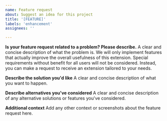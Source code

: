```yaml
---
name: Feature request
about: Suggest an idea for this project
title: '[FEATURE]'
labels: 'enhancement'
assignees: ''

---
```


**Is your feature request related to a problem? Please describe.**
A clear and concise description of what the problem is.
We will only implement features that actually improve the overall usefulness of
this extension. Special requirements without benefit for all users will not be considered.
Instead, you can make a request to receive an extension tailored to your needs.

**Describe the solution you'd like**
A clear and concise description of what you want to happen.

**Describe alternatives you've considered**
A clear and concise description of any alternative solutions or features you've considered.

**Additional context**
Add any other context or screenshots about the feature request here.
